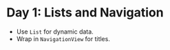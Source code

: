 # Day 1: Lists and Navigation
- Use `List` for dynamic data.
- Wrap in `NavigationView` for titles.
